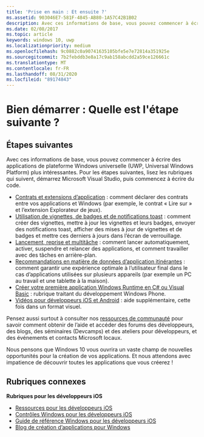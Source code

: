 ```yaml
---
title: 'Prise en main : Et ensuite ?'
ms.assetid: 903046E7-581F-4845-AB80-1A57C42B1B02
description: Avec ces informations de base, vous pouvez commencer à écrire des applications de plateforme Windows universelle (UWP, Universal Windows Platform) plus intéressantes.
ms.date: 02/08/2017
ms.topic: article
keywords: windows 10, uwp
ms.localizationpriority: medium
ms.openlocfilehash: 9c0882c0a90741635105bfe5e7e72814a351925e
ms.sourcegitcommit: 7b2febddb3e8a17c9ab158abcdd2a59ce126661c
ms.translationtype: MT
ms.contentlocale: fr-FR
ms.lasthandoff: 08/31/2020
ms.locfileid: "89174843"
---
```

# <a name="getting-started-what-next"></a>Bien démarrer : Quelle est l'étape suivante ?


## <a name="next-steps"></a>Étapes suivantes

Avec ces informations de base, vous pouvez commencer à écrire des applications de plateforme Windows universelle (UWP, Universal Windows Platform) plus intéressantes. Pour les étapes suivantes, lisez les rubriques qui suivent, démarrez Microsoft Visual Studio, puis commencez à écrire du code.

-   [Contrats et extensions d’application](/previous-versions/windows/apps/hh464906(v=win.10)) : comment déclarer des contrats entre vos applications et Windows (par exemple, le contrat « Lire sur » et l’extension Explorateur de jeux).
-   [Utilisation de vignettes, de badges et de notifications toast](/previous-versions/windows/apps/hh868259(v=win.10)) : comment créer des vignettes, mettre à jour les vignettes et leurs badges, envoyer des notifications toast, afficher des mises à jour de vignettes et de badges et mettre ces derniers à jours dans l’écran de verrouillage.
-   [Lancement, reprise et multitâche](/previous-versions/windows/apps/hh770837(v=win.10)) : comment lancer automatiquement, activer, suspendre et relancer des applications, et comment travailler avec des tâches en arrière-plan.
-   [Recommandations en matière de données d’application itinérantes](../design/app-settings/store-and-retrieve-app-data.md) : comment garantir une expérience optimale à l’utilisateur final dans le cas d’applications utilisées sur plusieurs appareils (par exemple un PC au travail et une tablette à la maison).
-   [Créer votre première application Windows Runtime en C# ou Visual Basic](/previous-versions/windows/apps/hh974581(v=win.10)) : rubrique traitant du développement Windows Phone.
-   [Vidéos pour développeurs iOS et Android](/previous-versions/windows/apps/dn393982(v=win.10)) : aide supplémentaire, cette fois dans un format visuel.

Pensez aussi surtout à consulter nos [ressources de communauté](https://developer.microsoft.com/windows/support) pour savoir comment obtenir de l’aide et accéder des forums des développeurs, des blogs, des séminaires (Devcamps) et des ateliers pour développeurs, et des événements et contacts Microsoft locaux.

Nous pensons que Windows 10 vous ouvrira un vaste champ de nouvelles opportunités pour la création de vos applications. Et nous attendons avec impatience de découvrir toutes les applications que vous créerez !

## <a name="related-topics"></a>Rubriques connexes

**Rubriques pour les développeurs iOS**
* [Ressources pour les développeurs iOS](/previous-versions/windows/apps/jj945493(v=win.10))
* [Contrôles Windows pour les développeurs iOS](/previous-versions/windows/apps/dn263255(v=win.10))
* [Guide de référence Windows pour les développeurs iOS](/previous-versions/windows/apps/dn263256(v=win.10))
* [Blog de création d’applications pour Windows](https://blogs.windows.com/buildingapps/2016/01/27/visual-studio-walkthrough-for-ios-developers/)